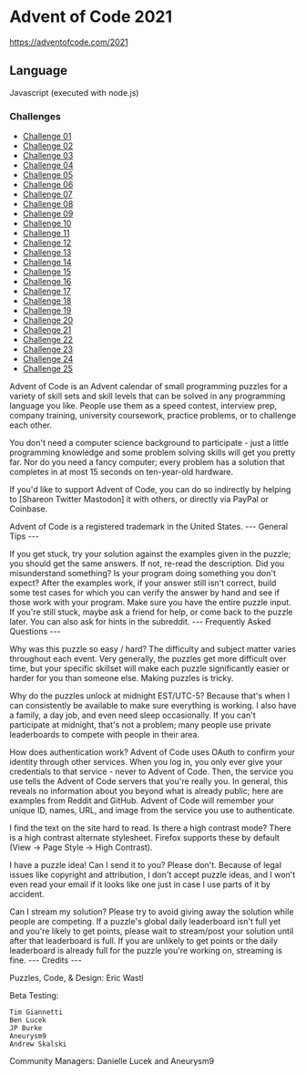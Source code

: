 # Advent of Code 2021 #
https://adventofcode.com/2021

## Language
Javascript (executed with node.js)

### Challenges
- [Challenge 01](./01-12-2021)
- [Challenge 02](./02-12-2021)
- [Challenge 03](./03-12-2021)
- [Challenge 04](./04-12-2021)
- [Challenge 05](./05-12-2021)
- [Challenge 06](./06-12-2021)
- [Challenge 07](./07-12-2021)
- [Challenge 08](./08-12-2021)
- [Challenge 09](./09-12-2021)
- [Challenge 10](./10-12-2021)
- [Challenge 11](./11-12-2021)
- [Challenge 12](./12-12-2021)
- [Challenge 13](./13-12-2021)
- [Challenge 14](./14-12-2021)
- [Challenge 15](./15-12-2021)
- [Challenge 16](./16-12-2021)
- [Challenge 17](./17-12-2021)
- [Challenge 18](./18-12-2021)
- [Challenge 19](./19-12-2021)
- [Challenge 20](./20-12-2021)
- [Challenge 21](./21-12-2021)
- [Challenge 22](./22-12-2021)
- [Challenge 23](./23-12-2021)
- [Challenge 24](./24-12-2021)
- [Challenge 25](./25-12-2021)

Advent of Code is an Advent calendar of small programming puzzles for a variety of skill sets and skill levels that can be solved in any programming language you like. People use them as a speed contest, interview prep, company training, university coursework, practice problems, or to challenge each other.

You don't need a computer science background to participate - just a little programming knowledge and some problem solving skills will get you pretty far. Nor do you need a fancy computer; every problem has a solution that completes in at most 15 seconds on ten-year-old hardware.

If you'd like to support Advent of Code, you can do so indirectly by helping to [Shareon Twitter Mastodon] it with others, or directly via PayPal or Coinbase.

Advent of Code is a registered trademark in the United States.
--- General Tips ---

If you get stuck, try your solution against the examples given in the puzzle; you should get the same answers. If not, re-read the description. Did you misunderstand something? Is your program doing something you don't expect? After the examples work, if your answer still isn't correct, build some test cases for which you can verify the answer by hand and see if those work with your program. Make sure you have the entire puzzle input. If you're still stuck, maybe ask a friend for help, or come back to the puzzle later. You can also ask for hints in the subreddit.
--- Frequently Asked Questions ---

Why was this puzzle so easy / hard? The difficulty and subject matter varies throughout each event. Very generally, the puzzles get more difficult over time, but your specific skillset will make each puzzle significantly easier or harder for you than someone else. Making puzzles is tricky.

Why do the puzzles unlock at midnight EST/UTC-5? Because that's when I can consistently be available to make sure everything is working. I also have a family, a day job, and even need sleep occasionally. If you can't participate at midnight, that's not a problem; many people use private leaderboards to compete with people in their area.

How does authentication work? Advent of Code uses OAuth to confirm your identity through other services. When you log in, you only ever give your credentials to that service - never to Advent of Code. Then, the service you use tells the Advent of Code servers that you're really you. In general, this reveals no information about you beyond what is already public; here are examples from Reddit and GitHub. Advent of Code will remember your unique ID, names, URL, and image from the service you use to authenticate.

I find the text on the site hard to read. Is there a high contrast mode? There is a high contrast alternate stylesheet. Firefox supports these by default (View -> Page Style -> High Contrast).

I have a puzzle idea! Can I send it to you? Please don't. Because of legal issues like copyright and attribution, I don't accept puzzle ideas, and I won't even read your email if it looks like one just in case I use parts of it by accident.

Can I stream my solution? Please try to avoid giving away the solution while people are competing. If a puzzle's global daily leaderboard isn't full yet and you're likely to get points, please wait to stream/post your solution until after that leaderboard is full. If you are unlikely to get points or the daily leaderboard is already full for the puzzle you're working on, streaming is fine.
--- Credits ---

Puzzles, Code, & Design: Eric Wastl

Beta Testing:

    Tim Giannetti
    Ben Lucek
    JP Burke
    Aneurysm9
    Andrew Skalski

Community Managers: Danielle Lucek and Aneurysm9